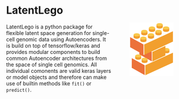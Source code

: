 # LatentLego <img src="docs/assets/images/logo.png" align="right" width="120" style="margin:50px 50px"/>


LatentLego is a python package for flexible latent space generation for single-cell genomic data using Autoencoders. It is build on top of tensorflow/keras and provides modular components to build common Autoencoder architectures from the space of single cell genomics. All individual comonents are valid keras layers or model objects and therefore can make use of builtin methods like `fit()` or `predict()`.
